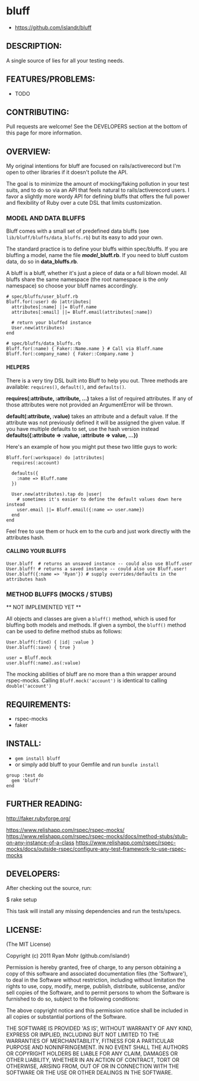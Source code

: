 # bluff

* https://github.com/islandr/bluff

## DESCRIPTION:

A single source of lies for all your testing needs.

## FEATURES/PROBLEMS:

* TODO

## CONTRIBUTING:

Pull requests are welcome!  See the DEVELOPERS section at the bottom of this page for more information.

## OVERVIEW:

My original intentions for bluff are focused on rails/activerecord but I'm open
to other libraries if it doesn't pollute the API.

The goal is to minimize the amount of mocking/faking pollution in your test suits,
and to do so via an API that feels natural to rails/activerecord users.  I favor
a slightly more wordy API for defining bluffs that offers the full power and flexibility
of Ruby over a cute DSL that limits customization.

### MODEL AND DATA BLUFFS

Bluff comes with a small set of predefined data bluffs (see `lib/bluff/bluffs/data_bluffs.rb`) 
but its easy to add your own.

The standard practice is to define your bluffs within spec/bluffs.  If you are
bluffing a model, name the file **_model_\_bluff.rb**.  If you need to bluff custom
data, do so in **data_bluffs.rb**.

A bluff is a bluff, whether it's just a piece of data or a full blown model.  All bluffs
share the same namespace (the root namespace is the *only* namespace) so choose your bluff 
names accordingly.

```
# spec/bluffs/user_bluff.rb
Bluff.for(:user) do |attributes|
  attributes[:name] ||= Bluff.name
  attributes[:email] ||= Bluff.email(attributes[:name])
  
  # return your bluffed instance
  User.new(attributes)
end

# spec/bluffs/data_bluffs.rb
Bluff.for(:name) { Faker::Name.name } # Call via Bluff.name
Bluff.for(:company_name) { Faker::Company.name }
```

#### HELPERS

There is a very tiny DSL built into Bluff to help you out.  Three methods are available:
`requires()`, `default()`, and `defaults()`.

**requires(:attribute, :attribute, ...)** takes a list of required attributes. If any of those attributes were not
provided an ArgumentError will be thrown.

**default(:attribute, :value)** takes an attribute and a default value. If the attribute was not previously defined
it will be assigned the given value.  If you have multiple defaults to set, use the hash version instead **defaults({:attribute => :value, :attribute => value, ...})**

Here's an example of how you might put these two little guys to work:

```
Bluff.for(:workspace) do |attributes|
  requires(:account)
  
  defaults({
    :name => Bluff.name
  })

  User.new(attributes).tap do |user|
    # sometimes it's easier to define the default values down here instead
    user.email ||= Bluff.email({:name => user.name})
  end
end
```

Feel free to use them or huck em to the curb and just work directly with the attributes hash.

#### CALLING YOUR BLUFFS

```
User.bluff  # returns an unsaved instance -- could also use Bluff.user
User.bluff! # returns a saved instance -- could also use Bluff.user!
User.bluff({:name => 'Ryan'}) # supply overrides/defaults in the attributes hash
```

### METHOD BLUFFS (MOCKS / STUBS)

** NOT IMPLEMENTED YET **

All objects and classes are given a `bluff()` method, which is
used for bluffing both models and methods.  If given a symbol, the 
`bluff()` method can be used to define method stubs as follows:

```
User.bluff(:find) { |id| :value }
User.bluff(:save) { true }

user = Bluff.mock
user.bluff(:name).as(:value)
```

The mocking abilities of bluff are no more than a thin wrapper around
rspec-mocks.  Calling `Bluff.mock('account')` is identical to calling `double('account')`

## REQUIREMENTS:

* rspec-mocks
* faker

## INSTALL:

* `gem install bluff`
* or simply add bluff to your Gemfile and run `bundle install`

```
group :test do
  gem 'bluff'
end
```

## FURTHER READING:

http://faker.rubyforge.org/

https://www.relishapp.com/rspec/rspec-mocks/
https://www.relishapp.com/rspec/rspec-mocks/docs/method-stubs/stub-on-any-instance-of-a-class
https://www.relishapp.com/rspec/rspec-mocks/docs/outside-rspec/configure-any-test-framework-to-use-rspec-mocks

## DEVELOPERS:

After checking out the source, run:

  $ rake setup

This task will install any missing dependencies and run the tests/specs.

## LICENSE:

(The MIT License)

Copyright (c) 2011 Ryan Mohr (github.com/islandr)

Permission is hereby granted, free of charge, to any person obtaining
a copy of this software and associated documentation files (the
'Software'), to deal in the Software without restriction, including
without limitation the rights to use, copy, modify, merge, publish,
distribute, sublicense, and/or sell copies of the Software, and to
permit persons to whom the Software is furnished to do so, subject to
the following conditions:

The above copyright notice and this permission notice shall be
included in all copies or substantial portions of the Software.

THE SOFTWARE IS PROVIDED 'AS IS', WITHOUT WARRANTY OF ANY KIND,
EXPRESS OR IMPLIED, INCLUDING BUT NOT LIMITED TO THE WARRANTIES OF
MERCHANTABILITY, FITNESS FOR A PARTICULAR PURPOSE AND NONINFRINGEMENT.
IN NO EVENT SHALL THE AUTHORS OR COPYRIGHT HOLDERS BE LIABLE FOR ANY
CLAIM, DAMAGES OR OTHER LIABILITY, WHETHER IN AN ACTION OF CONTRACT,
TORT OR OTHERWISE, ARISING FROM, OUT OF OR IN CONNECTION WITH THE
SOFTWARE OR THE USE OR OTHER DEALINGS IN THE SOFTWARE.
